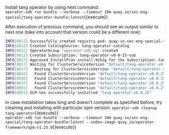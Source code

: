 Install tang operator by using next command:  
`operator-sdk run bundle --verbose --timeout 10m quay.io/sec-eng-special/tang-operator-bundle:latest`{{execute}}

After execution of previous command, you should see an output similar to next one (take into account that version could be a different one):  
```bash
INFO[0012] Successfully created registry pod: quay-io-sec-eng-special-tang-operator-bundle-latest
INFO[0012] Created CatalogSource: tang-operator-catalog
INFO[0012] OperatorGroup "operator-sdk-og" created
INFO[0012] Created Subscription: tang-operator-v0-0-25-sub
INFO[0017] Approved InstallPlan install-9zh2g for the Subscription: tang-operator-v0-0-25-sub
INFO[0017] Waiting for ClusterServiceVersion "default/tang-operator.v0.0.25" to reach 'Succeeded' phase
INFO[0017]   Waiting for ClusterServiceVersion "default/tang-operator.v0.0.25" to appear
INFO[0034]   Found ClusterServiceVersion "default/tang-operator.v0.0.25" phase: Pending
INFO[0036]   Found ClusterServiceVersion "default/tang-operator.v0.0.25" phase: InstallReady
INFO[0037]   Found ClusterServiceVersion "default/tang-operator.v0.0.25" phase: Installing
INFO[0061]   Found ClusterServiceVersion "default/tang-operator.v0.0.25" phase: Succeeded
INFO[0061] OLM has successfully installed "tang-operator.v0.0.25"
```

In case installation takes long and doesn't complete as specified before, try cleaning and installing with particular opm version:
`operator-sdk cleanup tang-operator`{{execute}}\
`operator-sdk run bundle --verbose --timeout 10m quay.io/sec-eng-special/tang-operator-bundle:latest --index-image quay.io/operator-framework/opm:v1.23.0`{{execute}}
